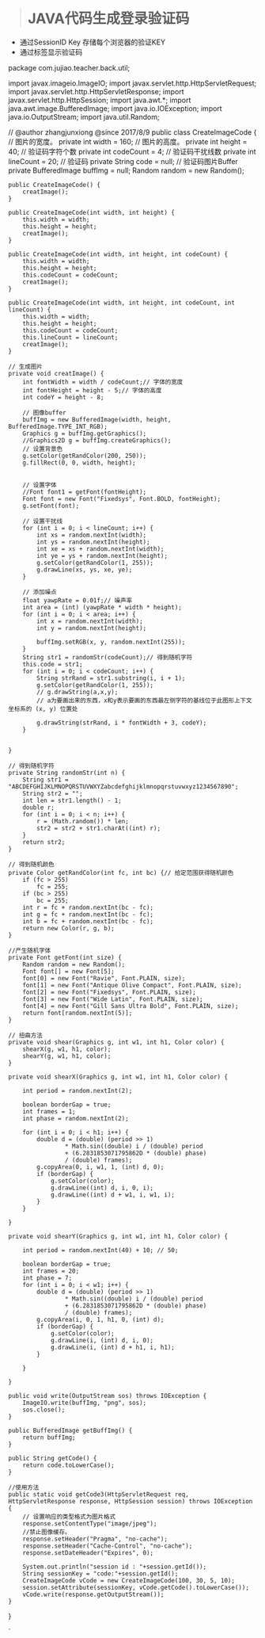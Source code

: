># JAVA代码生成登录验证码

- 通过SessionID Key 存储每个浏览器的验证KEY
- 通过<img>标签显示验证码





>

package com.jujiao.teacher.back.util;

import javax.imageio.ImageIO;
import javax.servlet.http.HttpServletRequest;
import javax.servlet.http.HttpServletResponse;
import javax.servlet.http.HttpSession;
import java.awt.*;
import java.awt.image.BufferedImage;
import java.io.IOException;
import java.io.OutputStream;
import java.util.Random;

// @author zhangjunxiong @since 2017/8/9
public class CreateImageCode {
    // 图片的宽度。
    private int width = 160;
    // 图片的高度。
    private int height = 40;
    // 验证码字符个数
    private int codeCount = 4;
    // 验证码干扰线数
    private int lineCount = 20;
    // 验证码
    private String code = null;
    // 验证码图片Buffer
    private BufferedImage buffImg = null;
    Random random = new Random();

    public CreateImageCode() {
        creatImage();
    }

    public CreateImageCode(int width, int height) {
        this.width = width;
        this.height = height;
        creatImage();
    }

    public CreateImageCode(int width, int height, int codeCount) {
        this.width = width;
        this.height = height;
        this.codeCount = codeCount;
        creatImage();
    }

    public CreateImageCode(int width, int height, int codeCount, int lineCount) {
        this.width = width;
        this.height = height;
        this.codeCount = codeCount;
        this.lineCount = lineCount;
        creatImage();
    }

    // 生成图片
    private void creatImage() {
        int fontWidth = width / codeCount;// 字体的宽度
        int fontHeight = height - 5;// 字体的高度
        int codeY = height - 8;

        // 图像buffer
        buffImg = new BufferedImage(width, height, BufferedImage.TYPE_INT_RGB);
        Graphics g = buffImg.getGraphics();
        //Graphics2D g = buffImg.createGraphics();
        // 设置背景色
        g.setColor(getRandColor(200, 250));
        g.fillRect(0, 0, width, height);


        // 设置字体
        //Font font1 = getFont(fontHeight);
        Font font = new Font("Fixedsys", Font.BOLD, fontHeight);
        g.setFont(font);

        // 设置干扰线
        for (int i = 0; i < lineCount; i++) {
            int xs = random.nextInt(width);
            int ys = random.nextInt(height);
            int xe = xs + random.nextInt(width);
            int ye = ys + random.nextInt(height);
            g.setColor(getRandColor(1, 255));
            g.drawLine(xs, ys, xe, ye);
        }

        // 添加噪点
        float yawpRate = 0.01f;// 噪声率
        int area = (int) (yawpRate * width * height);
        for (int i = 0; i < area; i++) {
            int x = random.nextInt(width);
            int y = random.nextInt(height);

            buffImg.setRGB(x, y, random.nextInt(255));
        }
        String str1 = randomStr(codeCount);// 得到随机字符
        this.code = str1;
        for (int i = 0; i < codeCount; i++) {
            String strRand = str1.substring(i, i + 1);
            g.setColor(getRandColor(1, 255));
            // g.drawString(a,x,y);
            // a为要画出来的东西，x和y表示要画的东西最左侧字符的基线位于此图形上下文坐标系的 (x, y) 位置处

            g.drawString(strRand, i * fontWidth + 3, codeY);
        }


    }

    // 得到随机字符
    private String randomStr(int n) {
        String str1 = "ABCDEFGHIJKLMNOPQRSTUVWXYZabcdefghijklmnopqrstuvwxyz1234567890";
        String str2 = "";
        int len = str1.length() - 1;
        double r;
        for (int i = 0; i < n; i++) {
            r = (Math.random()) * len;
            str2 = str2 + str1.charAt((int) r);
        }
        return str2;
    }

    // 得到随机颜色
    private Color getRandColor(int fc, int bc) {// 给定范围获得随机颜色
        if (fc > 255)
            fc = 255;
        if (bc > 255)
            bc = 255;
        int r = fc + random.nextInt(bc - fc);
        int g = fc + random.nextInt(bc - fc);
        int b = fc + random.nextInt(bc - fc);
        return new Color(r, g, b);
    }

    //产生随机字体
    private Font getFont(int size) {
        Random random = new Random();
        Font font[] = new Font[5];
        font[0] = new Font("Ravie", Font.PLAIN, size);
        font[1] = new Font("Antique Olive Compact", Font.PLAIN, size);
        font[2] = new Font("Fixedsys", Font.PLAIN, size);
        font[3] = new Font("Wide Latin", Font.PLAIN, size);
        font[4] = new Font("Gill Sans Ultra Bold", Font.PLAIN, size);
        return font[random.nextInt(5)];
    }

    // 扭曲方法
    private void shear(Graphics g, int w1, int h1, Color color) {
        shearX(g, w1, h1, color);
        shearY(g, w1, h1, color);
    }

    private void shearX(Graphics g, int w1, int h1, Color color) {

        int period = random.nextInt(2);

        boolean borderGap = true;
        int frames = 1;
        int phase = random.nextInt(2);

        for (int i = 0; i < h1; i++) {
            double d = (double) (period >> 1)
                    * Math.sin((double) i / (double) period
                    + (6.2831853071795862D * (double) phase)
                    / (double) frames);
            g.copyArea(0, i, w1, 1, (int) d, 0);
            if (borderGap) {
                g.setColor(color);
                g.drawLine((int) d, i, 0, i);
                g.drawLine((int) d + w1, i, w1, i);
            }
        }

    }

    private void shearY(Graphics g, int w1, int h1, Color color) {

        int period = random.nextInt(40) + 10; // 50;

        boolean borderGap = true;
        int frames = 20;
        int phase = 7;
        for (int i = 0; i < w1; i++) {
            double d = (double) (period >> 1)
                    * Math.sin((double) i / (double) period
                    + (6.2831853071795862D * (double) phase)
                    / (double) frames);
            g.copyArea(i, 0, 1, h1, 0, (int) d);
            if (borderGap) {
                g.setColor(color);
                g.drawLine(i, (int) d, i, 0);
                g.drawLine(i, (int) d + h1, i, h1);
            }

        }

    }

    public void write(OutputStream sos) throws IOException {
        ImageIO.write(buffImg, "png", sos);
        sos.close();
    }

    public BufferedImage getBuffImg() {
        return buffImg;
    }

    public String getCode() {
        return code.toLowerCase();
    }

    //使用方法
    public static void getCode3(HttpServletRequest req, HttpServletResponse response, HttpSession session) throws IOException {
        // 设置响应的类型格式为图片格式
        response.setContentType("image/jpeg");
        //禁止图像缓存。
        response.setHeader("Pragma", "no-cache");
        response.setHeader("Cache-Control", "no-cache");
        response.setDateHeader("Expires", 0);

        System.out.println("session id : "+session.getId());
        String sessionKey = "code:"+session.getId();
        CreateImageCode vCode = new CreateImageCode(100, 30, 5, 10);
        session.setAttribute(sessionKey, vCode.getCode().toLowerCase());
        vCode.write(response.getOutputStream());
    }
}

`
